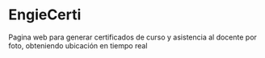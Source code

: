 # EngieCerti
Pagina web para generar certificados de curso y asistencia al docente por foto, obteniendo ubicación en tiempo real
